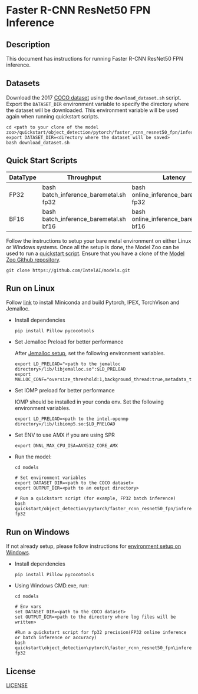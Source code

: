 # Faster R-CNN ResNet50 FPN Inference

## Description
This document has instructions for running Faster R-CNN ResNet50 FPN inference.

## Datasets

Download the 2017 [COCO dataset](https://cocodataset.org) using the `download_dataset.sh` script.
Export the `DATASET_DIR` environment variable to specify the directory where the dataset
will be downloaded. This environment variable will be used again when running quickstart scripts.
```
cd <path to your clone of the model zoo>/quickstart/object_detection/pytorch/faster_rcnn_resnet50_fpn/inference/cpu
export DATASET_DIR=<directory where the dataset will be saved>
bash download_dataset.sh
```

## Quick Start Scripts

|  DataType   | Throughput  |  Latency    |   Accuracy  |
| ----------- | ----------- | ----------- | ----------- |
| FP32        | bash batch_inference_baremetal.sh fp32 | bash online_inference_baremetal.sh fp32 | bash accuracy_baremetal.sh fp32 |
| BF16        | bash batch_inference_baremetal.sh bf16 | bash online_inference_baremetal.sh bf16 | bash accuracy_baremetal.sh bf16 |

Follow the instructions to setup your bare metal environment on either Linux or Windows systems. Once all the setup is done,
the Model Zoo can be used to run a [quickstart script](#quick-start-scripts).
Ensure that you have a clone of the [Model Zoo Github repository](https://github.com/IntelAI/models).
```
git clone https://github.com/IntelAI/models.git
```

## Run on Linux

Follow [link](/docs/general/pytorch/BareMetalSetup.md) to install Miniconda and build Pytorch, IPEX, TorchVison and Jemalloc.

* Install dependencies
  ```
  pip install Pillow pycocotools
  ```

* Set Jemalloc Preload for better performance

  After [Jemalloc setup](/docs/general/pytorch/BareMetalSetup.md#build-jemalloc), set the following environment variables.
  ```
  export LD_PRELOAD="<path to the jemalloc directory>/lib/libjemalloc.so":$LD_PRELOAD
  export MALLOC_CONF="oversize_threshold:1,background_thread:true,metadata_thp:auto,dirty_decay_ms:9000000000,muzzy_decay_ms:9000000000"
  ```

* Set IOMP preload for better performance

  IOMP should be installed in your conda env. Set the following environment variables.
  ```
  export LD_PRELOAD=<path to the intel-openmp directory>/lib/libiomp5.so:$LD_PRELOAD
  ```

* Set ENV to use AMX if you are using SPR
  ```
  export DNNL_MAX_CPU_ISA=AVX512_CORE_AMX
  ```

* Run the model:
  ```
  cd models

  # Set environment variables
  export DATASET_DIR=<path to the COCO dataset>
  export OUTPUT_DIR=<path to an output directory>

  # Run a quickstart script (for example, FP32 batch inference)
  bash quickstart/object_detection/pytorch/faster_rcnn_resnet50_fpn/inference/cpu/batch_inference_baremetal.sh fp32
  ```

## Run on Windows
If not already setup, please follow instructions for [environment setup on Windows](/docs/general/Windows.md).

* Install dependencies
  ```
  pip install Pillow pycocotools
  ```

* Using Windows CMD.exe, run:
  ```
  cd models

  # Env vars
  set DATASET_DIR=<path to the COCO dataset>
  set OUTPUT_DIR=<path to the directory where log files will be written>

  #Run a quickstart script for fp32 precision(FP32 online inference or batch inference or accuracy)
  bash quickstart\object_detection\pytorch\faster_rcnn_resnet50_fpn\inference\cpu\batch_inference_baremetal.sh fp32
  ```

<!--- 80. License -->
## License

[LICENSE](/LICENSE)